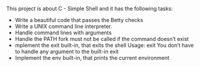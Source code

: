 This project is about C - Simple Shell and it has the following tasks:

- Write a beautiful code that passes the Betty checks
- Write a UNIX command line interpreter.
- Handle command lines with arguments
- Handle the PATH
  fork must not be called if the command doesn’t exist
- mplement the exit built-in, that exits the shell
  Usage: exit
  You don’t have to handle any argument to the built-in exit
- Implement the env built-in, that prints the current environment


